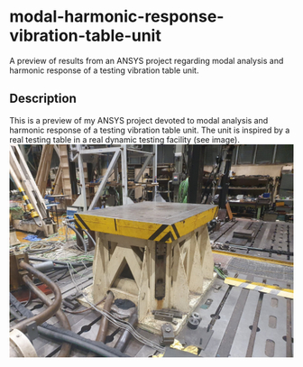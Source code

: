 # modal-harmonic-response-vibration-table-unit
A preview of results from an ANSYS project regarding modal analysis and harmonic response of a testing vibration table unit.

## Description
This is a preview of my ANSYS project devoted to modal analysis and harmonic response of a testing vibration table unit.
The unit is inspired by a real testing table in a real dynamic testing facility (see image).
![foto](images/table.jpg)
